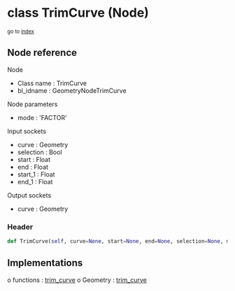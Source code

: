 # class TrimCurve (Node)

<sub>go to [index](/docs/index.md)</sub>

## Node reference

Node
 - Class name : TrimCurve
 - bl_idname : GeometryNodeTrimCurve

Node parameters
 - mode : 'FACTOR'

Input sockets
 - curve : Geometry
 - selection : Bool
 - start : Float
 - end : Float
 - start_1 : Float
 - end_1 : Float

Output sockets
 - curve : Geometry

### Header

``` python
def TrimCurve(self, curve=None, start=None, end=None, selection=None, mode='FACTOR', node_label=None, node_color=None):
```

## Implementations

o functions : [trim_curve](/docs/GeoNodes_classes/GLOBAL.md#trim_curve)
o Geometry : [trim_curve](/docs/GeoNodes_classes/Geometry.md#trim_curve) 

